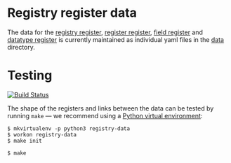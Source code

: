 # Registry register data

The data for the
[registry register](http://registry.openregister.org),
[register register](http://register.openregister.org),
[field register](http://field.openregister.org)
and
[datatype register](http://datatype.openregister.org)
is currently maintained as individual yaml files in the [data](data/) directory.

# Testing

[![Build Status](https://travis-ci.org/openregister/registry-data.svg?branch=master)](https://travis-ci.org/openregister/registry-data)

The shape of the registers and links between the data can be tested by running `make`
— we recommend using a [Python virtual environment](http://virtualenvwrapper.readthedocs.org/en/latest/):

    $ mkvirtualenv -p python3 registry-data
    $ workon registry-data
    $ make init

    $ make
